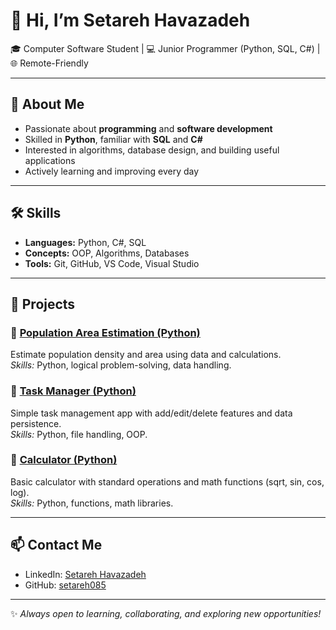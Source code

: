 # 👋 Hi, I’m Setareh Havazadeh  

🎓 Computer Software Student | 💻 Junior Programmer (Python, SQL, C#) | 🌐 Remote-Friendly  

---

## 🚀 About Me  
- Passionate about **programming** and **software development**  
- Skilled in **Python**, familiar with **SQL** and **C#**  
- Interested in algorithms, database design, and building useful applications  
- Actively learning and improving every day  

---

## 🛠️ Skills  
- **Languages:** Python, C#, SQL  
- **Concepts:** OOP, Algorithms, Databases  
- **Tools:** Git, GitHub, VS Code, Visual Studio  

---

## 📂 Projects  

### 🔹 [Population Area Estimation (Python)](https://github.com/setareh085/population-area-estimation)  
Estimate population density and area using data and calculations.  
*Skills:* Python, logical problem-solving, data handling.  

### 🔹 [Task Manager (Python)](https://github.com/setareh085/Task-Manager)  
Simple task management app with add/edit/delete features and data persistence.  
*Skills:* Python, file handling, OOP.  

### 🔹 [Calculator (Python)](https://github.com/setareh085/calculator)  
Basic calculator with standard operations and math functions (sqrt, sin, cos, log).  
*Skills:* Python, functions, math libraries.  

---

## 📫 Contact Me  
- LinkedIn: [Setareh Havazadeh](https://www.linkedin.com/in/setareh-havazadeh-13a664383)  
- GitHub: [setareh085](https://github.com/setareh085)  

---

✨ *Always open to learning, collaborating, and exploring new opportunities!*  
